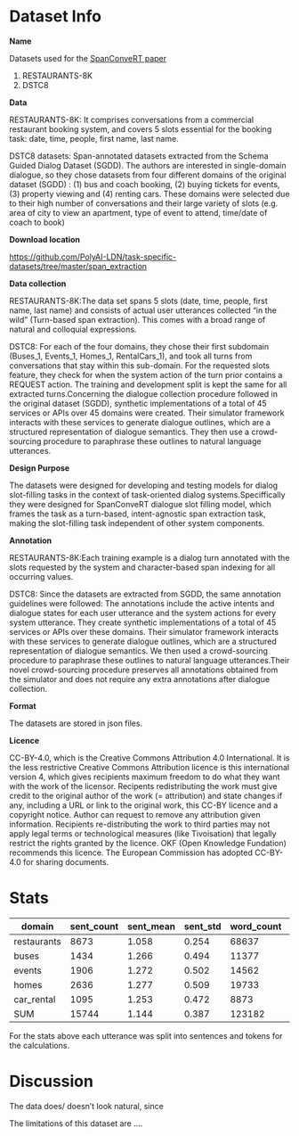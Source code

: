 # Dataset Info

**Name** <p>Datasets used for the [SpanConveRT paper](https://arxiv.org/pdf/2005.08866.pdf)
1. RESTAURANTS-8K
2. DSTC8
 </p>

**Data** <p>

RESTAURANTS-8K: It comprises conversations from a commercial restaurant booking system, and covers 5 slots essential for the booking task: date, time, people, first name, last name.

DSTC8 datasets: Span-annotated datasets extracted from the Schema Guided Dialog Dataset (SGDD). The authors are interested in single-domain dialogue, so they chose
datasets from four different domains of the original dataset (SGDD) : (1) bus and coach booking, (2) buying tickets for events, (3) property viewing and (4) renting cars. These domains were selected due to their high number of conversations and their large variety of slots (e.g. area of city to view an apartment, type of event to attend, time/date of coach to book) </p>

**Download location** <p>https://github.com/PolyAI-LDN/task-specific-datasets/tree/master/span_extraction</p>

**Data collection** <p> 
RESTAURANTS-8K:The data set spans 5 slots (date, time, people, first name, last name) and consists of actual user utterances collected “in the wild” (Turn-based span extraction). This comes with a broad range of natural and colloquial expressions. </p>

<p> DSTC8: For each of the four domains, they chose their first subdomain (Buses_1, Events_1, Homes_1, RentalCars_1), and took all turns from conversations that stay within this sub-domain. For the requested slots feature, they check for when the system action of the turn prior contains a REQUEST action. The training and development split is kept the same for all
extracted turns.Concerning the dialogue collection procedure followed in the original dataset (SGDD), synthetic implementations of a total of 45 services or APIs over 45 domains were created. Their simulator framework interacts with these services to generate dialogue outlines, which are a structured representation of dialogue semantics. They then use a crowd-sourcing procedure to paraphrase these outlines to natural language utterances. </p>

**Design Purpose**
<p>The datasets were designed for developing and testing models for dialog slot-filling tasks in the context of task-oriented dialog systems.Speciffically they were designed for SpanConveRT dialogue slot filling model, which frames the task as a turn-based, intent-agnostic span extraction task, making the slot-filling task independent of other system components.</p>

**Annotation** <p>
<p>RESTAURANTS-8K:Each training example is a dialog turn annotated with the slots requested by the system and character-based span indexing for all occurring values. </p>
<p>DSTC8: Since the datasets are extracted from SGDD, the same annotation guidelines were followed: The annotations include the active intents and dialogue states for each user utterance and the system actions for every system utterance. They create synthetic implementations of a total of 45 services or APIs over these domains. Their simulator framework interacts with these services to generate dialogue outlines, which are a structured representation of dialogue semantics. We then used a crowd-sourcing procedure to paraphrase these outlines to natural language utterances.Their novel crowd-sourcing procedure preserves all annotations obtained from the simulator and does not require any
extra annotations after dialogue collection.</p>

**Format** <p>The datasets are stored in json files.

**Licence** <p>CC-BY-4.0, which is the Creative Commons Attribution 4.0 International. It is the less restrictive Creative Commons Attribution licence is this international version 4, which gives recipients maximum freedom to do what they want with the work of the licensor. Recipents redistributing the work must give credit to the original author of the work (= attribution) and state changes if any, including a URL or link to the original work, this CC-BY licence and a copyright notice. Author can request to remove any attribution given information. Recipients re-distributing the work to third parties may not apply legal terms or technological measures (like Tivoisation) that legally restrict the rights granted by the licence. OKF (Open Knowledge Fundation) recommends this licence. The European Commission has adopted CC-BY-4.0 for sharing documents. </p>
# Stats
<p>
  
</p>

| domain      | sent_count | sent_mean | sent_std | word_count | word_mean  | word_std  | vocab_size |                |               |              |
|------------ |----------- |-----------|----------|------------|------------|-----------|----------  |----------------|---------------|--------------|
| restaurants |  8673      | 1.058     | 0.254    | 68637      | 8.372      |  5.147    |            |                |               |              |
| buses       |  1434      | 1.266     | 0.494    | 11377      | 10.041     |  4.806    |            |                |               |              |
| events      |  1906      | 1.272     | 0.502    | 14562      | 9.721      |  5.037    |            |                |               |              | 
| homes       |  2636      | 1.277     | 0.509    | 19733      | 9.561      |  4.764    |            |                |               |              | 
| car_rental  |  1095      | 1.253     | 0.472    | 8873       | 10.152     |  6.187    |            |                |               |              | 
| SUM         |  15744     | 1.144     | 0.387    | 123182     | 8.9476     |  5.175    |            |                |               |              | 

<p>For the stats above each utterance was split into sentences and tokens for the calculations.</p>

# Discussion
<p>The data does/ doesn’t look natural, since </p>
<p>The limitations of this dataset are ....</p>
